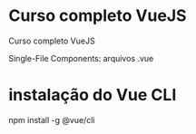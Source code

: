# Curso completo VueJS
Curso completo VueJS

Single-File Components: arquivos .vue

# instalação do Vue CLI
npm install -g @vue/cli
